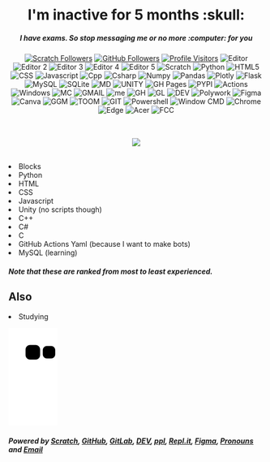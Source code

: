 <h1 align='center'> I'm inactive for 5 months :skull:</h1>
<h5 align='center'>I have exams. So stop messaging me or no more :computer: for you</h5>

<div align='center'>
  
[![Scratch Followers](https://img.shields.io/badge/dynamic/json?label=Followers&query=statistics.followers&url=https%3A%2F%2Fscratchdb.lefty.one%2Fv3%2Fuser%2Finfo%2FWjplatformer&color=darkspringgreen&style=for-the-badge&logo=scratch&logoColor=778899)](https://scratch.mit.edu/users/Wjplatformer/)
[![GitHub Followers](https://img.shields.io/github/followers/Wjplatformer?color=darkspringgreen&logo=github&style=for-the-badge)](https://github.com/Wjplatformer?tab=followers/)
[![Profile Visitors](https://komarev.com/ghpvc/?username=wjplatformer&label=Profile%20views&color=brightgreen&style=for-the-badge&logo=github)](https://github.com/wjplatformer)
![Editor](https://img.shields.io/badge/VSCode-0078D4?style=for-the-badge&logo=visual%20studio%20code&logoColor=white)
![Editor 2](https://img.shields.io/badge/Visual_Studio-5C2D91?style=for-the-badge&logo=visual%20studio&logoColor=white)
![Editor 3](https://img.shields.io/badge/PyCharm-000000.svg?&style=for-the-badge&logo=PyCharm&logoColor=white)
![Editor 4](https://img.shields.io/badge/replit-667881?style=for-the-badge&logo=replit&logoColor=white)
![Editor 5](https://img.shields.io/badge/Arduino_IDE-00979D?style=for-the-badge&logo=arduino&logoColor=white) <!-- END -->
![Scratch](https://img.shields.io/badge/Scratch-4D97FF?style=for-the-badge&logo=Scratch&logoColor=white)
![Python](https://img.shields.io/badge/Python-FFD43B?style=for-the-badge&logo=python&logoColor=blue)
![HTML5](https://img.shields.io/badge/HTML5-E34F26?style=for-the-badge&logo=html5&logoColor=white)
![CSS](https://img.shields.io/badge/CSS3-1572B6?style=for-the-badge&logo=css3&logoColor=white)
![Javascript](https://img.shields.io/badge/JavaScript-323330?style=for-the-badge&logo=javascript&logoColor=F7DF1E)
![Cpp](https://img.shields.io/badge/C%2B%2B-00599C?style=for-the-badge&logo=c%2B%2B&logoColor=white)
![Csharp](https://img.shields.io/badge/C%23-239120?style=for-the-badge&logo=c-sharp&logoColor=white)
![Numpy](https://img.shields.io/badge/Numpy-777BB4?style=for-the-badge&logo=numpy&logoColor=white)
![Pandas](https://img.shields.io/badge/Pandas-2C2D72?style=for-the-badge&logo=pandas&logoColor=white)
![Plotly](https://img.shields.io/badge/Plotly-239120?style=for-the-badge&logo=plotly&logoColor=white)
![Flask](https://img.shields.io/badge/Flask-000000?style=for-the-badge&logo=flask&logoColor=white)
![MySQL](https://img.shields.io/badge/MySQL-005C84?style=for-the-badge&logo=mysql&logoColor=white)
![SQLite](https://img.shields.io/badge/SQLite-07405E?style=for-the-badge&logo=sqlite&logoColor=white)
![MD](https://img.shields.io/badge/Markdown-000000?style=for-the-badge&logo=markdown&logoColor=white)
![UNITY](https://img.shields.io/badge/Unity-100000?style=for-the-badge&logo=unity&logoColor=white) <!-- END -->
![GH Pages](https://img.shields.io/badge/GitHub%20Pages-222222?style=for-the-badge&logo=GitHub%20Pages&logoColor=white)
![PYPI](https://img.shields.io/badge/pypi-3775A9?style=for-the-badge&logo=pypi&logoColor=white)
![Actions](https://img.shields.io/badge/GitHub_Actions-2088FF?style=for-the-badge&logo=github-actions&logoColor=white) <!-- END -->
![Windows](https://img.shields.io/badge/Windows-0078D6?style=for-the-badge&logo=windows&logoColor=white)
![MC](https://img.shields.io/badge/Microsoft-666666?style=for-the-badge&logo=microsoft&logoColor=white) <!-- END -->
![GMAIL](https://img.shields.io/badge/Gmail-D14836?style=for-the-badge&logo=gmail&logoColor=white)
![me](https://img.shields.io/badge/website-000000?style=for-the-badge&logo=About.me&logoColor=white)
![GH](https://img.shields.io/badge/GitHub-100000?style=for-the-badge&logo=github&logoColor=white)
![GL](https://img.shields.io/badge/GitLab-330F63?style=for-the-badge&logo=gitlab&logoColor=white)
![DEV](https://img.shields.io/badge/dev.to-0A0A0A?style=for-the-badge&logo=devdotto&logoColor=white)
![Polywork](https://img.shields.io/badge/polywork-543DE0?style=for-the-badge&logo=polywork&logoColor=white)
![Figma](https://img.shields.io/badge/Figma-F24E1E?style=for-the-badge&logo=figma&logoColor=white)
![Canva](https://img.shields.io/badge/Canva-%2300C4CC.svg?&style=for-the-badge&logo=Canva&logoColor=white)
![GGM](https://img.shields.io/badge/Google%20Meet-00897B?style=for-the-badge&logo=google-meet&logoColor=white)
![TOOM](https://img.shields.io/badge/Zoom-2D8CFF?style=for-the-badge&logo=zoom&logoColor=white) <!-- END -->
![GIT](https://img.shields.io/badge/GIT-E44C30?style=for-the-badge&logo=git&logoColor=white)
![Powershell](https://img.shields.io/badge/powershell-5391FE?style=for-the-badge&logo=powershell&logoColor=white)
![Window CMD](https://img.shields.io/badge/windows%20terminal-4D4D4D?style=for-the-badge&logo=windows%20terminal&logoColor=white) <!-- END -->
![Chrome](https://img.shields.io/badge/Google_chrome-4285F4?style=for-the-badge&logo=Google-chrome&logoColor=white)
![Edge](https://img.shields.io/badge/Microsoft_Edge-0078D7?style=for-the-badge&logo=Microsoft-edge&logoColor=white) <!-- END -->
![Acer](https://img.shields.io/badge/acer%20Aspire%203-83B81A?style=for-the-badge&logo=acer&logoColor=white) <!-- END -->
![FCC](https://img.shields.io/badge/freecodecamp-27273D?style=for-the-badge&logo=freecodecamp&logoColor=white) <!-- END -->
 
 </div>
 
<br>
<p align=center><img align="center" src="https://github-readme-streak-stats.herokuapp.com/?user=Wjplatformer&theme=soft-green&border=3DDD70"/></p>

<br>


<li>Blocks</li>
<li>Python</li>
<li>HTML</li>
<li>CSS</li>
<li>Javascript</li>
<li>Unity (no scripts though)</li>
<li>C++</li>
<li>C#</li>
<li>C</li>
<li>GitHub Actions Yaml (because I want to make bots)</li>
<li>MySQL (learning)</li>
  
##### Note that these are ranked from most to least experienced.
## Also

<li>Studying</li>

![snake](https://raw.githubusercontent.com/Wjplatformer/Wjplatformer/output/github-contribution-grid-snake.svg)

##### Powered by [Scratch](https://scratch.mit.edu/users/Wjplatformer), [GitHub](https://github.com/Wjplatformer), [GitLab](https://gitlab.com/Wjplatformer), [DEV](https://dev.to/Wjplatformer/), [ppl](https://ppl.moe/u/Wjplatformer), [Repl.it](https://replit.com/@Wjplatformer?username=Wjplatformer), [Figma](https://figma.com/@Wjplatformer), [Pronouns](https://en.pronouns.page/@wjplatformer) and [Email](mailto:Wjplatformer@gmail.com)
<!--[![Scratch Messages](https://img.shields.io/badge/dynamic/json?label=Unread%20Messages&query=count&url=https%3A%2F%2Fapi.scratch.mit.edu%2Fusers%2FWjplatformer%2Fmessages%2Fcount&color=darkspringgreen&style=for-the-badge&logo=scratch&logoColor=778899)](https://scratch.mit.edu/users/Wjplatformer/)

task: automate counter by adding actions for ignoring myself-->
